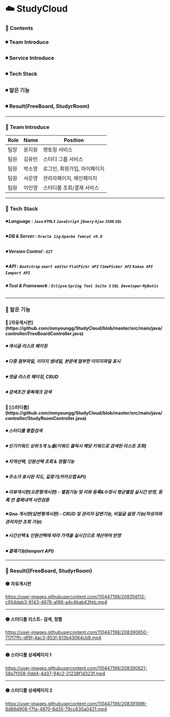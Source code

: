 ☁️ StudyCloud
=============

<h3> 🔵 Contents </h3>
 <h3>◾ Team Introduce</h3>  
 <h3>◾ Service Introduce</h3>    
 <h3>◾ Tech Stack</h3>
  <h3>◾ 맡은 기능</h3>
 <h3>◾ Result(FreeBoard, StudyrRoom)</h3> 

* * *


### 🔵 Team Introduce

| Role | Name | Position
| ------------ | ------------- | ------------- |
| 팀장 | 윤지원  | 멘토링 서비스 | 
| 팀원 | 김유빈  | 스터디 그룹 서비스| 
| 팀원 | 박소영  | 로그인, 회원가입, 마이페이지 |
| 팀원 | 서은영  | 관리자페이지, 메인페이지 |
| 팀원 | 이민영  | 스터디룸 조회/결제 서비스 |


* * *

### 🔵 Tech Stack

##### ◾ Language : ```Java``` ```HTML5``` ```JavaScript``` ```jQuery``` ```Ajax``` ```JSON``` ```SQL```
##### ◾ DB & Server : ```Oracle 11g``` ```Apache Tomcat v9.0```
##### ◾ Version Control : ```GIT```
##### ◾ API : ```Bootstrap``` ```smart editor``` ```FlatPickr API``` ```TimePicker API``` ```Kakao API``` ```Iamport API```
##### ◾ Tool & Framework : ```Eclipse``` ```Spring Tool Suite 3``` ```SQL Developer``` ```MyBatis```

* * * 

### 🔵 맡은 기능
 <h4> 🔶 [자유게시판](https://github.com/mmyoungg/StudyCloud/blob/master/src/main/java/controller/FreeBoardController.java) </h3>      
 <h5>◾ 게시글 리스트 페이징</h5>    
 <h5>◾ 다중 첨부파일, 이미지 썸네일, 본문에 첨부한 이미지파일 표시</h5> 
 <h5>◾ 댓글 리스트 페이징, CRUD</h5>  
 <h5>◾ 검색조건 중복체크 검색</h5> 
 <h4> 🔶 [스터디룸](https://github.com/mmyoungg/StudyCloud/blob/master/src/main/java/controller/StudyRoomController.java) </h3>      
 <h5>◾ 스터디룸 통합검색</h5>    
 <h5>◾ 인기키워드 상위 5개 노출(키워드 클릭시 해당 키워드로 검색된 리스트 조회)</h5>    
 <h5>◾ 지역선택, 인원선택 조회 & 정렬기능</h5>  
 <h5>◾ 주소가 표시된 지도, 길찾기(카카오맵 API)</h5> 
 <h5>◾ 리뷰게시판(오픈형게시판) - 별점기능 및 리뷰 등록&수정시 평균별점 실시간 반영, 등록 전 결제내역 사전검증 
 <h5>◾ Qna 게시판(답변형게시판) - CRUD 및 관리자 답변기능, 비밀글 설정 기능(작성자와 관리자만 조회 가능)
 <h5>◾ 시간선택 & 인원선택에 따라 가격을 실시간으로 계산하여 반영
 <h5>◾ 결제기능(Iamport API)

* * *

### 🔵 Result((FreeBoard, StudyrRoom)
#### 🟡 자유게시판

https://user-images.githubusercontent.com/110447198/208356112-c954dab3-9143-4678-af86-a4c4bab43feb.mp4


* * *

#### 🟡 스터디룸 리스트- 검색, 정렬


https://user-images.githubusercontent.com/110447198/208390650-717f7ffc-df9f-4ac3-853f-613b43064cb8.mp4


* * *

#### 🟡 스터디룸 상세페이지 1

https://user-images.githubusercontent.com/110447198/208390821-58a7f058-0dd4-4d37-94c2-21238f1d323f.mp4

* * *

#### 🟡 스터디룸 상세페이지 2

https://user-images.githubusercontent.com/110447198/208391896-8d86d908-f7fa-4870-8d35-79cc630a0421.mp4



